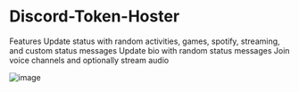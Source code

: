 # Discord-Token-Hoster

Features
Update status with random activities, games, spotify, streaming, and custom status messages
Update bio with random status messages
Join voice channels and optionally stream audio

![image](https://github.com/danielontop/Discord-Token-Hoster/assets/99076398/4e7e5dc4-2001-4a5c-ab12-e6b72fab7f93)
